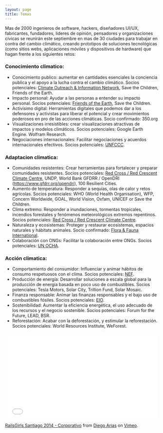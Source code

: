 ```yaml
---
layout: page
title: Temas
---
```


Mas de 2000 ingenieros de software, hackers, diseñadores UI/UX, fabricantes, fundadores, lideres de opinión, pensadores y organizaciones cívicas se reunirán este septiembre en mas de 30 ciudades para trabajar en contra del cambio climático, creando prototipos de soluciones tecnológicas (como sitios webs, aplicaciones móviles y dispositivos de hardware) que hagan frente a los siguientes retos:

### Conocimiento climatico:

* Conocimiento publico: aumentar en cantidades esenciales la conciencia publica y el apoyo a la lucha contra el cambio climático. Socios potenciales: [Climate Outreach & Information Network](http://www.climateoutreach.org.uk/), Save the Children, Friends of the Earth.
* Impacto personal: Ayudar a las personas a entender su impacto personal. Socios potenciales: [Friends of the Earth](http://www.foei.org/), Save the Children.
* Activísimo digital: Herramientas digitales que podemos dar a los defensores y activistas para liberar el potencial y crear movimientos poderosos en pro de las acciones climáticas. Socio confirmado: 350.org
* Visualizaciones irresistibles: crear visualizaciones atractivas de impactos y modelos climáticos. Socios potenciales: Google Earth Engine. Wolfram Research.
* Negociaciones internacionales: Facilitar negociaciones y acuerdos internacionales efectivos. Socios potenciales: [UNFCCC](http://unfccc.int/2860.php).

### Adaptacion climatica:

* Comunidades resistentes: Crear herramientas para fortalecer y preparar comunidades resistentes. Socios potenciales: [Red Cross / Red Crescent Climate Centre](http://www.climatecentre.org/), UNDP, World Bank GFDRR / OpenDRI (https://www.gfdrr.org/opendri), 100 Resilient Cities.
* Aumento de temperatura: Responder a sequías, olas de calor y retos agrícolas. Socios potenciales: WHO (World Health Organisation), WFP, Concern Worldwide, GOAL, World Vision, Oxfam, UNICEF or Save the Children.
* Clima extremo: Responder a inundaciones, tormentas tropicales, incendios forestales y fenómenos meteorológicos extremos repentinos. Socios potenciales: [Red Cross / Red Crescent Climate Centre](http://www.climatecentre.org/).
* Naturaleza y ecosistemas: Proteger y restaurar ecosistemas, espacios naturales y hábitats animales. Socio confirmado: [Flora & Fauna International](https://www.fauna-flora.org/).
* Colaboración con ONGs: Facilitar la colaboración entre ONGs. Socios potenciales: [UN OCHA](http://www.unocha.org/).

### Acción climatica:

* Comportamiento del consumidor: Influenciar y animar hábitos de consumo respetuosos con el clima. Socios potenciales: [NEF](http://www.neweconomics.org/).
* Producción de energía: Desarrollar soluciones a escala global para la producción de energía basada en poco uso de combustibles. Socios potenciales: Tesla Motors, Solar City, Trillion Fund, Solar Mosaic.
* Finanza responsable: Animar las finanzas responsables y el bajo uso de combustibles fósiles. Socios potenciales: [EIO](http://www.eio.org.uk/).
* Sostenibilidad: Aumentar la eficiencia energética, el uso adecuado de los recursos y el negocio sostenible. Socios potenciales: Forum for the Future, LEAD, BSR.
* Reforestación: Acabar con la deforestación, y estimular la reforestación. Socios potenciales: World Resources Institute, WeForest.

<iframe src="//player.vimeo.com/video/97233425" width="500" height="281" frameborder="0" webkitallowfullscreen mozallowfullscreen allowfullscreen></iframe> <p><a href="http://vimeo.com/97233425">RailsGirls Santiago 2014 - Corporativo</a> from <a href="http://vimeo.com/user22350198">Diego Arias</a> on <a href="https://vimeo.com">Vimeo</a>.</p>
